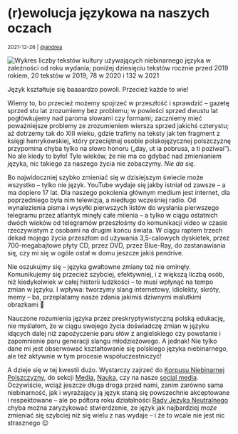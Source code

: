 # (r)ewolucja językowa na naszych oczach

<small>2021-12-26 | [@andrea](/@andrea)</small>

![Wykres liczby tekstów kultury używających niebinarnego języka w zależności od roku wydania; poniżej dziesięciu tekstów rocznie przed 2019 rokiem, 20 tekstów w 2019, 78 w 2020 i 132 w 2021](/img-local/blog/korpus-wykres-2021.png)

Język kształtuje się baaaardzo powoli. Przecież każde to wie!

Wiemy to, bo przecież możemy spojrzeć w przeszłość i sprawdzić – gazetę sprzed stu lat zrozumiemy bez problemu;
w powieści sprzed dwustu lat pogłówkujemy nad paroma słowami czy formami;
zaczniemy mieć poważniejsze problemy ze zrozumieniem wiersza sprzed jakichś czterystu;
aż dotrzemy tak do XIII wieku, gdzie trafimy na teksty jak ten fragment z księgi henrykowskiej,
który przeciętnej osobie polskojęzycznej polszczyznę przypomina chyba tylko na słowo honoru
(„day, ut ia pobrusa, a ti poziwai”).
No ale kiedy to było! Tyle wieków, że nie ma co gdybać nad zmienianiem języka, nic takiego za naszego życia nie zobaczymy.
_Nie da się._

Bo najwidoczniej szybko zmieniać się w dzisiejszym świecie może wszystko – tylko nie język.
YouTube wydaje się jakby istniał od zawsze – a ma dopiero 17 lat.
Dla naszego pokolenia głównym medium jest internet,  dla poprzedniego była nim telewizja, a niedługo wcześniej radio.
Od wynalezienia pisma i wysyłki pierwszych listów do wysłania pierwszego telegramu przez atlantyk minęły całe milenia –
a tylko w ciągu ostatnich dwóch wieków od telegramów przeszłośmy do komunikacji video w czasie rzeczywistym z osobami na drugim końcu świata.
W ciągu raptem trzech dekad mojego życia przeszłom od używania 3,5-calowych dyskietek,
przez 700-megabajtowe płyty CD, przez DVD, przez Blue-Ray, do zastanawiania się, czy mi się w ogóle ostał w domu jeszcze jakiś pendrive.

Nie oszukujmy się – języka gwałtowne zmiany też nie ominęły. 
Komunikujemy się przecież szybciej, efektywniej, i z większą liczbą osób, niż kiedykolwiek w całej historii ludzkości – 
to musi wpłynąć na tempo zmian w języku. 
I wpływa: tworzymy slang internetowy, idiolekty, skróty, memy – ba, przeplatamy nasze zdania jakimiś dziwnymi malutkimi obrazkami 🤯

Nauczone rozumienia języka przez preskryptywistyczną polską edukację, nie myślałom,
że w ciągu swojego życia doświadczę zmian w języku idących dalej niż zapożyczenie paru słów z angielskiego
czy powstanie i zapomnienie paru generacji slangu młodzieżowego. A jednak! 
Nie tylko dane mi jest obserwować kształtowanie się polskiego języka niebinarnego, ale też aktywnie w tym procesie współuczestniczyć!

A dzieje się w tej kwestii dużo. Wystarczy zajrzeć do <span class="fal fa-books"></span> [Korpusu Niebinarnej Polszczyzny](/korpus),
do sekcji <span class="fal fa-tv"></span> [Media](/media), <span class="fal fa-vial"></span> [Nauka](/nauka),
czy na nasze <span class="fab fa-twitter"></span> [social media](https://twitter.com/neutratywy).
Oczywiście, wciąż jeszcze długa droga przed nami, zanim zarówno sama niebinarność, jak i wyrażający ją język
staną się powszechnie akceptowane i respektowane – ale po półtora roku działalności [Rady Języka Neutralnego](/kolektyw-rjn)
chyba można zaryzykować stwierdzenie, że język jak najbardziej _może_ zmieniać się szybciej niż się wielu z nas wydaje –
i że to wcale nie jest nic strasznego 😉
